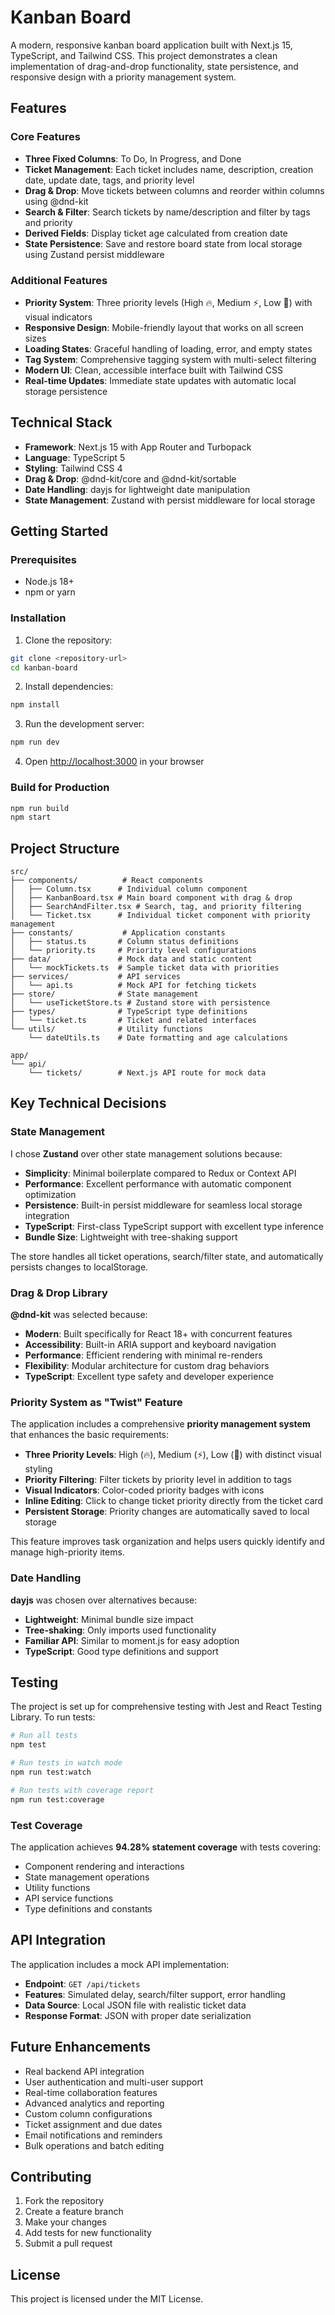 # Kanban Board

A modern, responsive kanban board application built with Next.js 15, TypeScript, and Tailwind CSS. This project demonstrates a clean implementation of drag-and-drop functionality, state persistence, and responsive design with a priority management system.

## Features

### Core Features

- **Three Fixed Columns**: To Do, In Progress, and Done
- **Ticket Management**: Each ticket includes name, description, creation date, update date, tags, and priority level
- **Drag & Drop**: Move tickets between columns and reorder within columns using @dnd-kit
- **Search & Filter**: Search tickets by name/description and filter by tags and priority
- **Derived Fields**: Display ticket age calculated from creation date
- **State Persistence**: Save and restore board state from local storage using Zustand persist middleware

### Additional Features

- **Priority System**: Three priority levels (High 🔥, Medium ⚡, Low 🌱) with visual indicators
- **Responsive Design**: Mobile-friendly layout that works on all screen sizes
- **Loading States**: Graceful handling of loading, error, and empty states
- **Tag System**: Comprehensive tagging system with multi-select filtering
- **Modern UI**: Clean, accessible interface built with Tailwind CSS
- **Real-time Updates**: Immediate state updates with automatic local storage persistence

## Technical Stack

- **Framework**: Next.js 15 with App Router and Turbopack
- **Language**: TypeScript 5
- **Styling**: Tailwind CSS 4
- **Drag & Drop**: @dnd-kit/core and @dnd-kit/sortable
- **Date Handling**: dayjs for lightweight date manipulation
- **State Management**: Zustand with persist middleware for local storage

## Getting Started

### Prerequisites

- Node.js 18+
- npm or yarn

### Installation

1. Clone the repository:

```bash
git clone <repository-url>
cd kanban-board
```

2. Install dependencies:

```bash
npm install
```

3. Run the development server:

```bash
npm run dev
```

4. Open [http://localhost:3000](http://localhost:3000) in your browser

### Build for Production

```bash
npm run build
npm start
```

## Project Structure

```
src/
├── components/          # React components
│   ├── Column.tsx      # Individual column component
│   ├── KanbanBoard.tsx # Main board component with drag & drop
│   ├── SearchAndFilter.tsx # Search, tag, and priority filtering
│   └── Ticket.tsx      # Individual ticket component with priority management
├── constants/           # Application constants
│   ├── status.ts       # Column status definitions
│   └── priority.ts     # Priority level configurations
├── data/               # Mock data and static content
│   └── mockTickets.ts  # Sample ticket data with priorities
├── services/           # API services
│   └── api.ts          # Mock API for fetching tickets
├── store/              # State management
│   └── useTicketStore.ts # Zustand store with persistence
├── types/              # TypeScript type definitions
│   └── ticket.ts       # Ticket and related interfaces
└── utils/              # Utility functions
    └── dateUtils.ts    # Date formatting and age calculations

app/
└── api/
    └── tickets/        # Next.js API route for mock data
```

## Key Technical Decisions

### State Management

I chose **Zustand** over other state management solutions because:

- **Simplicity**: Minimal boilerplate compared to Redux or Context API
- **Performance**: Excellent performance with automatic component optimization
- **Persistence**: Built-in persist middleware for seamless local storage integration
- **TypeScript**: First-class TypeScript support with excellent type inference
- **Bundle Size**: Lightweight with tree-shaking support

The store handles all ticket operations, search/filter state, and automatically persists changes to localStorage.

### Drag & Drop Library

**@dnd-kit** was selected because:

- **Modern**: Built specifically for React 18+ with concurrent features
- **Accessibility**: Built-in ARIA support and keyboard navigation
- **Performance**: Efficient rendering with minimal re-renders
- **Flexibility**: Modular architecture for custom drag behaviors
- **TypeScript**: Excellent type safety and developer experience

### Priority System as "Twist" Feature

The application includes a comprehensive **priority management system** that enhances the basic requirements:

- **Three Priority Levels**: High (🔥), Medium (⚡), Low (🌱) with distinct visual styling
- **Priority Filtering**: Filter tickets by priority level in addition to tags
- **Visual Indicators**: Color-coded priority badges with icons
- **Inline Editing**: Click to change ticket priority directly from the ticket card
- **Persistent Storage**: Priority changes are automatically saved to local storage

This feature improves task organization and helps users quickly identify and manage high-priority items.

### Date Handling

**dayjs** was chosen over alternatives because:

- **Lightweight**: Minimal bundle size impact
- **Tree-shaking**: Only imports used functionality
- **Familiar API**: Similar to moment.js for easy adoption
- **TypeScript**: Good type definitions and support

## Testing

The project is set up for comprehensive testing with Jest and React Testing Library. To run tests:

```bash
# Run all tests
npm test

# Run tests in watch mode
npm run test:watch

# Run tests with coverage report
npm run test:coverage
```

### Test Coverage

The application achieves **94.28% statement coverage** with tests covering:

- Component rendering and interactions
- State management operations
- Utility functions
- API service functions
- Type definitions and constants

## API Integration

The application includes a mock API implementation:

- **Endpoint**: `GET /api/tickets`
- **Features**: Simulated delay, search/filter support, error handling
- **Data Source**: Local JSON file with realistic ticket data
- **Response Format**: JSON with proper date serialization

## Future Enhancements

- Real backend API integration
- User authentication and multi-user support
- Real-time collaboration features
- Advanced analytics and reporting
- Custom column configurations
- Ticket assignment and due dates
- Email notifications and reminders
- Bulk operations and batch editing

## Contributing

1. Fork the repository
2. Create a feature branch
3. Make your changes
4. Add tests for new functionality
5. Submit a pull request

## License

This project is licensed under the MIT License.
